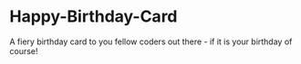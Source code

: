 # Happy-Birthday-Card
A fiery birthday card to you fellow coders out there - if it is your birthday of course!
